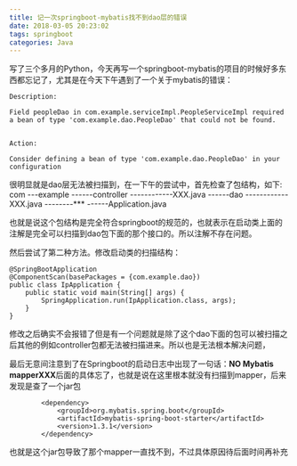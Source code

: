 ```yaml
---
title: 记一次springboot-mybatis找不到dao层的错误
date: 2018-03-05 20:23:02
tags: springboot
categories: Java
---
```

写了三个多月的Python，今天再写一个springboot-mybatis的项目的时候好多东西都忘记了，尤其是在今天下午遇到了一个关于mybatis的错误：
```
Description:

Field peopleDao in com.example.serviceImpl.PeopleServiceImpl required a bean of type 'com.example.dao.PeopleDao' that could not be found.


Action:

Consider defining a bean of type 'com.example.dao.PeopleDao' in your configuration
```
很明显就是dao层无法被扫描到，在一下午的尝试中，首先检查了包结构，如下:
com
---example
------controller
------------XXX.java
------dao
------------XXX.java
--------***
------Application.java

也就是说这个包结构是完全符合springboot的规范的，也就表示在启动类上面的注解是完全可以扫描到dao包下面的那个接口的。所以注解不存在问题。

然后尝试了第二种方法。修改启动类的扫描结构：
```
@SpringBootApplication
@ComponentScan(basePackages = {com.example.dao})
public class IpApplication {
	public static void main(String[] args) {
		SpringApplication.run(IpApplication.class, args);
	}
}
```
修改之后确实不会报错了但是有一个问题就是除了这个dao下面的包可以被扫描之后其他的例如controller包都无法被扫描进来。所以也是无法根本解决问题，

最后无意间注意到了在Springboot的启动日志中出现了一句话：**NO Mybatis mapperXXX**后面的具体忘了，也就是说在这里根本就没有扫描到mapper，后来发现是查了一个jar包
```
		<dependency>
			<groupId>org.mybatis.spring.boot</groupId>
			<artifactId>mybatis-spring-boot-starter</artifactId>
			<version>1.3.1</version>
		</dependency>
```
也就是这个jar包导致了那个mapper一直找不到，不过具体原因待后面时间再补充